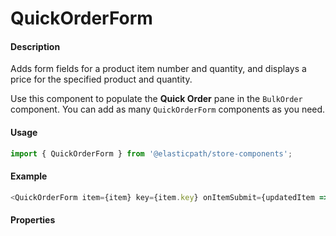 # QuickOrderForm

#### Description

Adds form fields for a product item number and quantity, and displays a price for the specified product and quantity. 

Use this component to populate the **Quick Order** pane in the `BulkOrder` component. You can add as many `QuickOrderForm` components as you need.

#### Usage

```js
import { QuickOrderForm } from '@elasticpath/store-components';
```

#### Example

```js
<QuickOrderForm item={item} key={item.key} onItemSubmit={updatedItem => this.quickFormSubmit(updatedItem, i)} />
```

#### Properties

<!-- PROPS -->
